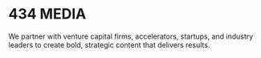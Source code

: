 # 434 MEDIA 
We partner with venture capital firms, accelerators, startups, and industry leaders to create bold, strategic content that delivers results.

